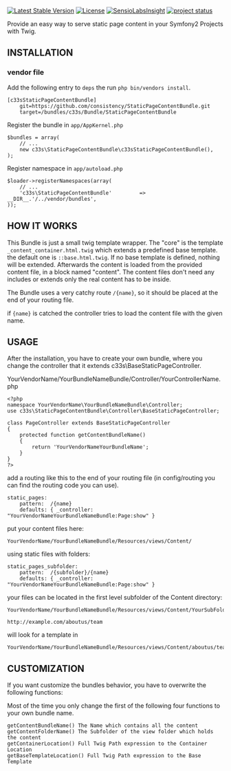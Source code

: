 [![Latest Stable Version](https://poser.pugx.org/c33s/static-page-content-bundle/v/stable.png)](https://packagist.org/packages/c33s/static-page-content-bundle) [![License](https://poser.pugx.org/c33s/static-page-content-bundle/license.png)](https://packagist.org/packages/c33s/static-page-content-bundle) [![SensioLabsInsight](https://insight.sensiolabs.com/projects/7187788e-a842-4ee6-a2e0-58f4c2809f14/mini.png)](https://insight.sensiolabs.com/projects/7187788e-a842-4ee6-a2e0-58f4c2809f14)
[![project status](http://stillmaintained.com/c33s/StaticPageContentBundle.png)](http://stillmaintained.com/c33s/StaticPageContentBundle)


Provide an easy way to serve static page content in your Symfony2 Projects with 
Twig.

## INSTALLATION

### vendor file
Add the following entry to ``deps`` the run ``php bin/vendors install``.

    [c33sStaticPageContentBundle]
        git=https://github.com/consistency/StaticPageContentBundle.git
        target=/bundles/c33s/Bundle/StaticPageContentBundle

Register the bundle in ``app/AppKernel.php``

    $bundles = array(
        // ...
        new c33s\StaticPageContentBundle\c33sStaticPageContentBundle(),
    );

Register namespace in ``app/autoload.php``

    $loader->registerNamespaces(array(
        // ...
        'c33s\StaticPageContentBundle'         => __DIR__.'/../vendor/bundles',
    ));

## HOW IT WORKS

This Bundle is just a small twig template wrapper. The "core" is the template
``_content_container.html.twig`` which extends a predefined base template. the 
default one is ``::base.html.twig``. If no base template is defined, nothing will
be extended.
Afterwards the content is loaded from the provided content file, in a block 
named "content". The content files don't need any includes or extends only the 
real content has to be inside.

The Bundle uses a very catchy route ``/{name}``, so it should be placed at the end of your
routing file.

if ``{name}`` is catched the controller tries to load the content file with the
given name.

## USAGE
After the installation, you have to create your own bundle, where you change the
controller that it extends c33s\BaseStaticPageController.

YourVendorName/YourBundleNameBundle/Controller/YourControllerName.php
```
<?php
namespace YourVendorName\YourBundleNameBundle\Controller;
use c33s\StaticPageContentBundle\Controller\BaseStaticPageController;

class PageController extends BaseStaticPageController
{
    protected function getContentBundleName()
    {
        return 'YourVendorNameYourBundleName';
    }
}
?>
```

add a routing like this to the end of your routing file (in config/routing you can
find the routing code you can use).
```
static_pages:
    pattern:  /{name}
    defaults: { _controller: "YourVendorNameYourBundleNameBundle:Page:show" }
```

put your content files here:
```
YourVendorName/YourBundleNameBundle/Resources/views/Content/
```

using static files with folders:
```
static_pages_subfolder:
    pattern:  /{subfolder}/{name}
    defaults: { _controller: "YourVendorNameYourBundleNameBundle:Page:show" }
```

your files can be located in the first level subfolder of the Content directory:
```
YourVendorName/YourBundleNameBundle/Resources/views/Content/YourSubFolder
```

```
http://example.com/aboutus/team
``` 
will look for a template in 

```
YourVendorName/YourBundleNameBundle/Resources/views/Content/aboutus/team.html.twig
```


## CUSTOMIZATION
If you want customize the bundles behavior, you have to overwrite the following 
functions:

Most of the time you only change the first of the following four functions to your 
own bundle name.

```
getContentBundleName() The Name which contains all the content
getContentFolderName() The Subfolder of the view folder which holds the content
getContainerLocation() Full Twig Path expression to the Container Location
getBaseTemplateLocation() Full Twig Path expression to the Base Template
```





